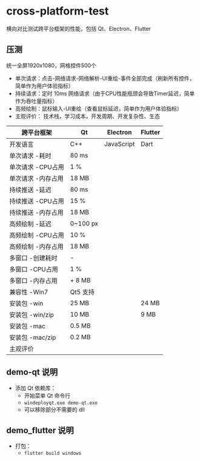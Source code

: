 # cross-platform-test
横向对比测试跨平台框架的性能，包括 Qt、Electron、Flutter

## 压测
统一全屏1920x1080，网格控件500个
- 单次请求：点击-网络请求-网络解析-UI重绘-事件全部完成（刷新所有控件，简单作为用户体验指标）
- 持续请求：定时 10ms 网络请求（由于CPU性能瓶颈会导致Timer延迟，简单作为吞吐量指标）
- 高频绘制：鼠标输入-UI重绘（查看鼠标延迟，简单作为用户体验指标）
- 主观评价： 技术栈，学习成本，开发周期、开发复杂性、生态

| 跨平台框架         | Qt         | Electron   | Flutter   |
|-------------------|------------|------------|-----------|
| 开发语言           | C++        | JavaScript | Dart      |
| 单次请求 -耗时     | 80 ms      |            |           |
| 单次请求 -CPU占用  | 1 %        |            |           |
| 单次请求 -内存占用 | 18 MB      |            |           |
| 持续推送 -延迟     | 80 ms      |            |           |
| 持续推送 -CPU占用  | 15 %       |            |           |
| 持续推送 -内存占用 | 18 MB      |            |           |
| 高频绘制 -延迟     | 0~100 px   |            |           |
| 高频绘制 -CPU占用  | 10 %       |            |           |
| 高频绘制 -内存占用 | 18 MB      |            |           |
| 多窗口 -创建耗时   | -          |            |           |
| 多窗口 -CPU占用    | 1 %        |            |           |
| 多窗口 -内存占用   | + 8 MB     |            |           |
| 兼容性 -Win7      | Qt5 支持    |            |           |
| 安装包 -win       | 25 MB      |            | 24 MB     | 
| 安装包 -win/zip   | 10 MB      |            | 9 MB      | 
| 安装包 -mac       | 0.5 MB     |            |           | 
| 安装包 -mac/zip   | 0.2 MB     |            |           | 
| 主观评价          |            |            |           | 

## demo-qt 说明
- 添加 Qt 依赖库：
    - 开始菜单 Qt 命令行
    - `windeployqt.exe demo-qt.exe`
    - 可以移除部分不需要的 dll

## demo_flutter 说明
- 打包：
    - `flutter build windows`
